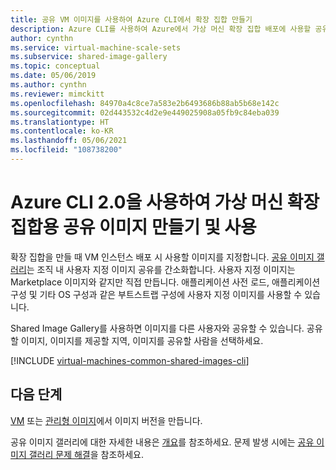 ```yaml
---
title: 공유 VM 이미지를 사용하여 Azure CLI에서 확장 집합 만들기
description: Azure CLI를 사용하여 Azure에서 가상 머신 확장 집합 배포에 사용할 공유 VM 이미지를 만드는 방법을 알아봅니다.
author: cynthn
ms.service: virtual-machine-scale-sets
ms.subservice: shared-image-gallery
ms.topic: conceptual
ms.date: 05/06/2019
ms.author: cynthn
ms.reviewer: mimckitt
ms.openlocfilehash: 84970a4c8ce7a583e2b6493686b88ab5b68e142c
ms.sourcegitcommit: 02d443532c4d2e9e449025908a05fb9c84eba039
ms.translationtype: HT
ms.contentlocale: ko-KR
ms.lasthandoff: 05/06/2021
ms.locfileid: "108738200"
---
```

# <a name="create-and-use-shared-images-for-virtual-machine-scale-sets-with-the-azure-cli-20"></a>Azure CLI 2.0을 사용하여 가상 머신 확장 집합용 공유 이미지 만들기 및 사용

확장 집합을 만들 때 VM 인스턴스 배포 시 사용할 이미지를 지정합니다. [공유 이미지 갤러리](../virtual-machines/shared-image-galleries.md)는 조직 내 사용자 지정 이미지 공유를 간소화합니다. 사용자 지정 이미지는 Marketplace 이미지와 같지만 직접 만듭니다. 애플리케이션 사전 로드, 애플리케이션 구성 및 기타 OS 구성과 같은 부트스트랩 구성에 사용자 지정 이미지를 사용할 수 있습니다. 

Shared Image Gallery를 사용하면 이미지를 다른 사용자와 공유할 수 있습니다. 공유할 이미지, 이미지를 제공할 지역, 이미지를 공유할 사람을 선택하세요. 


[!INCLUDE [virtual-machines-common-shared-images-cli](../../includes/virtual-machines-common-shared-images-cli.md)]


## <a name="next-steps"></a>다음 단계

[VM](../virtual-machines/image-version-vm-cli.md) 또는 [관리형 이미지](../virtual-machines/image-version-managed-image-cli.md)에서 이미지 버전을 만듭니다.

공유 이미지 갤러리에 대한 자세한 내용은 [개요](../virtual-machines/shared-image-galleries.md)를 참조하세요. 문제 발생 시에는 [공유 이미지 갤러리 문제 해결](../virtual-machines/troubleshooting-shared-images.md)을 참조하세요.
